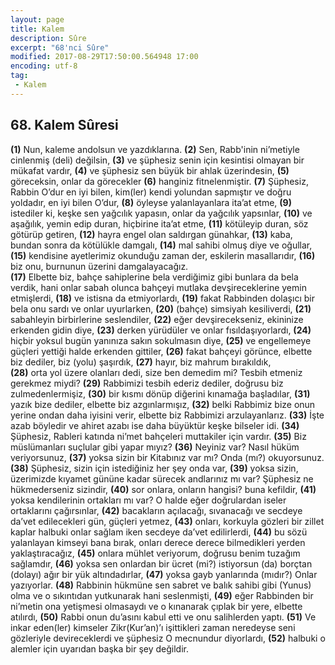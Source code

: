 ```yaml
---
layout: page
title: Kalem
description: Sûre
excerpt: "68'nci Sûre"
modified: 2017-08-29T17:50:00.564948 17:00
encoding: utf-8
tag: 
 - Kalem
---
```


## 68. Kalem Sûresi

**(1)** Nun, kaleme andolsun ve yazdıklarına.
**(2)** Sen, Rabb'inin ni’metiyle cinlenmiş (deli) değilsin,
**(3)** ve şüphesiz senin için kesintisi olmayan bir mükafat  vardır,
**(4)** ve şüphesiz sen büyük bir ahlak üzerindesin,
**(5)** göreceksin, onlar da görecekler
**(6)** hanginiz fitnelenmiştir.
**(7)** Şüphesiz, Rabbin O’dur en iyi bilen, kim(ler) kendi yolundan  sapmıştır ve doğru yoldadır, en iyi bilen O’dur, 
**(8)** öyleyse yalanlayanlara ita’at etme,
**(9)** istediler ki, keşke sen yağcılık yapasın, onlar da yağcılık yapsınlar,
**(10)** ve aşağılık, yemin edip duran, hiçbirine ita’at etme, 
**(11)** kötüleyip duran, söz götürüp getiren, 
**(12)** hayra engel olan saldırgan günahkar,
**(13)** kaba, bundan sonra da kötülükle damgalı,
**(14)** mal sahibi olmuş diye ve oğullar, 
**(15)** kendisine ayetlerimiz okunduğu zaman der, eskilerin masallarıdır,
**(16)** biz onu, burnunun üzerini damgalayacağız.	
**(17)** Elbette biz, bahçe sahiplerine bela verdiğimiz gibi bunlara da bela verdik, hani onlar sabah olunca bahçeyi mutlaka devşireceklerine yemin etmişlerdi,
**(18)** ve istisna da etmiyorlardı,
**(19)** fakat Rabbinden dolaşıcı bir bela onu sardı ve onlar uyurlarken,
**(20)** (bahçe) simsiyah kesiliverdi,
**(21)** sabahleyin birbirlerine seslendiler,
**(22)** eğer devşirecekseniz, ekininize erkenden gidin diye,
**(23)** derken yürüdüler ve onlar fısıldaşıyorlardı,
**(24)** hiçbir yoksul bugün yanınıza sakın sokulmasın diye,
**(25)** ve engellemeye güçleri yettiği halde erkenden gittiler,
**(26)** fakat bahçeyi görünce, elbette biz dediler, biz (yolu) şaşırdık, 
**(27)** hayır, biz mahrum bırakıldık,	
**(28)** orta yol üzere olanları dedi, size ben demedim mi? Tesbih etmeniz gerekmez miydi?
**(29)** Rabbimizi tesbih ederiz dediler, doğrusu biz zulmedenlermişiz,
**(30)** bir kısmı dönüp diğerini kınamağa başladılar,
**(31)** yazık bize dediler, elbette biz azgınlarmışız,
**(32)** belki Rabbimiz bize onun yerine ondan daha iyisini verir, elbette biz Rabbimizi arzulayanlarız.
**(33)** İşte azab böyledir ve ahiret azabı ise daha büyüktür keşke bilseler idi.
**(34)** Şüphesiz, Rableri katında ni’met bahçeleri muttakiler için vardır.
**(35)** Biz müslümanları suçlular gibi yapar mıyız?
**(36)** Neyiniz var? Nasıl hüküm veriyorsunuz,
**(37)** yoksa sizin bir Kitabınız var mı? Onda (mı?) okuyorsunuz.
**(38)** Şüphesiz, sizin için istediğiniz her şey onda var,
**(39)** yoksa sizin, üzerimizde kıyamet gününe kadar sürecek andlarınız mı var? Şüphesiz ne hükmederseniz sizindir,
**(40)** sor onlara, onların hangisi? buna kefildir,
**(41)** yoksa kendilerinin ortakları mı var? O halde eğer doğrulardan iseler ortaklarını çağırsınlar, 
**(42)** bacakların açılacağı, sıvanacağı ve secdeye da’vet edilecekleri gün, güçleri yetmez,
**(43)** onları, korkuyla gözleri bir zillet kaplar halbuki onlar sağlam iken secdeye da’vet edilirlerdi,
**(44)** bu sözü yalanlayan kimseyi bana bırak, onları derece derece bilmedikleri yerden yaklaştıracağız,
**(45)** onlara mühlet veriyorum, doğrusu benim tuzağım sağlamdır,
**(46)** yoksa sen onlardan bir ücret (mi?) istiyorsun (da) borçtan (dolayı) ağır bir yük altındadırlar,
**(47)** yoksa gayb yanlarında (mıdır?) Onlar yazıyorlar.
**(48)** Rabbinin hükmüne sen sabret ve balık sahibi gibi (Yunus) olma ve o sıkıntıdan yutkunarak hani seslenmişti,
**(49)** eğer Rabbinden bir ni’metin ona yetişmesi olmasaydı ve o  kınanarak çıplak bir yere, elbette atılırdı,
**(50)** Rabbi onun du’asını kabul etti ve onu salihlerden yaptı.
**(51)** Ve inkar eden(ler) kimseler Zikr(Kur’an)’ı işittikleri zaman neredeyse seni gözleriyle devireceklerdi ve şüphesiz O mecnundur diyorlardı,
**(52)** halbuki o alemler için uyarıdan başka bir şey değildir.
